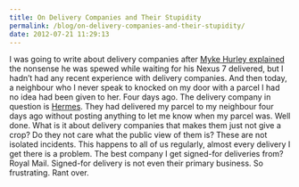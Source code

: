```yaml
---
title: On Delivery Companies and Their Stupidity
permalink: /blog/on-delivery-companies-and-their-stupidity/
date: 2012-07-21 11:29:13
---
```


I was going to write about delivery companies after [Myke Hurley explained](http://www.70decibels.com/bionic/2012/7/19/003-ready-for-prime-time.html) the nonsense he was spewed while waiting for his Nexus 7 delivered, but I hadn’t had any recent experience with delivery companies. And then today, a neighbour who I never speak to knocked on my door with a parcel I had no idea had been given to her. Four days ago. The delivery company in question is [Hermes](http://www.hermes-europe.co.uk/). They had delivered my parcel to my neighbour four days ago without posting anything to let me know when my parcel was. Well done. What is it about delivery companies that makes them just not give a crop? Do they not care what the public view of them is? These are not isolated incidents. This happens to all of us regularly, almost every delivery I get there is a problem. The best company I get signed-for deliveries from? Royal Mail. Signed-for delivery is not even their primary business. So frustrating. Rant over.